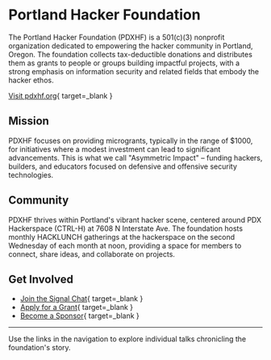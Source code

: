 # Portland Hacker Foundation

The Portland Hacker Foundation (PDXHF) is a 501(c)(3) nonprofit organization dedicated to empowering the hacker community in Portland, Oregon. The foundation collects tax-deductible donations and distributes them as grants to people or groups building impactful projects, with a strong emphasis on information security and related fields that embody the hacker ethos.

[Visit pdxhf.org](https://pdxhf.org){ target=_blank }

## Mission

PDXHF focuses on providing microgrants, typically in the range of $1000, for initiatives where a modest investment can lead to significant advancements. This is what we call "Asymmetric Impact" – funding hackers, builders, and educators focused on defensive and offensive security technologies.

## Community

PDXHF thrives within Portland's vibrant hacker scene, centered around PDX Hackerspace (CTRL-H) at 7608 N Interstate Ave. The foundation hosts monthly HACKLUNCH gatherings at the hackerspace on the second Wednesday of each month at noon, providing a space for members to connect, share ideas, and collaborate on projects.

## Get Involved

- [Join the Signal Chat](https://signal.group/#CjQKICe1IhiChi74GgLGJql1-YcUndkMvRtniTkAygWVlaSWEhAXFtsQRFJPPxtXyodsPbou){ target=_blank }
- [Apply for a Grant](https://docs.google.com/forms/d/e/1FAIpQLSfaRK_Q_D808wyhj5cFVxF1wO9nUbItCgGJQuCJyHfUzVUVjw/viewform){ target=_blank }
- [Become a Sponsor](https://www.paypal.com/donate/?hosted_button_id=GP42Y6XNS8ZTA){ target=_blank }

---

Use the links in the navigation to explore individual talks chronicling the foundation's story.
